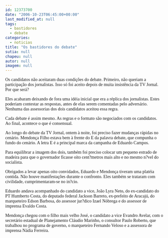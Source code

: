 ```yaml
---
id: 12373700
date: "2006-10-23T06:45:00+00:00"
last_modified_at: null
tags:
  - bastidores
  - debate
categories:
  - noticias
title: "Os bastidores do debate"
sutia: null
chapeu: null
autor: null
imagem: null
---
```

<p><P><FONT face=Verdana>Os candidatos não aceitaram duas condições do debate. Primeiro, não queriam a participação dos jornalistas. Isso só foi aceito depois de muita insistência da TV Jornal. Por que será?</FONT></P></p>
<p><P><FONT face=Verdana>Eles acabaram deixando de fora uma idéia inicial que era a réplica dos jornalistas. Estes poderiam contestar as respostas, antes de elas serem comentadas pelo adversário. Nenhuma das assessorias dos dois candidatos aceitou essa regra.</FONT></P></p>
<p><P><FONT face=Verdana>Cada debate é assim mesmo. As regras e o formato são negociados com os candidatos. Ao final, acontece o que é consensual.</FONT></P></p>
<p><P><FONT face=Verdana>Ao longo do debate da TV Jornal, ontem à noite, foi preciso fazer mudanças rápidas no cenário. Mendonça Filho estava bem à frente do E da palavra debate, que compunha o fundo do cenário. A letra E é a principal marca da campanha de Eduardo Campos.</FONT></P></p>
<p><P><FONT face=Verdana>Para equilibrar a imagem dos dois, também foi preciso colocar um pequeno estrado de madeira para que o governador ficasse oito cent?metros mais alto e no mesmo n?vel do socialista. </FONT></P></p>
<p><P><FONT face=Verdana>Obrigados a levar apenas oito convidados, Eduardo e Mendonça tiveram uma platéia contida. Não houve manifestações durante o confronto. Eles também se trataram com civilidade, cumprimentaram-se no in?cio.</FONT></P></p>
<p><P><FONT face=Verdana>Eduardo andava acompanhado do candidato a vice, João Lyra Neto, do ex-candidato do PT Humberto Costa, do deputado federal Jackson Barreto, ex-prefeito de Aracajú, do marqueteiro Edson Barbosa, do assessor jur?dico Izael Nóbrega e do assessor de imprensa Evaldo Costa.</FONT></P></p>
<p><P><FONT face=Verdana>Mendonça chegou com o filho mais velho José, o candidato a vice Evandro Avelar, com o secretário estadual de Planejamento Cláudio Marinho, o consultor Paulo Roberto, que trabalhou no programa de governo, o marqueteiro Fernando Veloso e a assessora de imprensa Nádia Ferreira.</FONT></P> </p>

